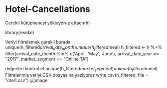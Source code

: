# Hotel-Cancellations
Gerekli kütüphaneyi yükluyoruz
attach(h)

library(readxl)

 Veriyi filtrelemek gerekli burada
unique(h_filtered$arrival_date_month)
unique(h_filtered$meal)
h_filtered <- h %>%
  filter(arrival_date_month %in% c('April', 'May', 'June'),
         arrival_date_year == "2017",
         market_segment == "Online TA")

değerleri kontrol et
unique(h_filtered$market_segment)
unique(h_filtered$meal)
Filtrelenmiş veriyi CSV dosyasına yaziyoruz
write.csv(h_filtered, file = "otel1.csv")
![image](https://github.com/arazgarayev/Hotel-Cancellations/assets/124186024/eb90a001-234f-4c24-924e-6742ffa52ada)

